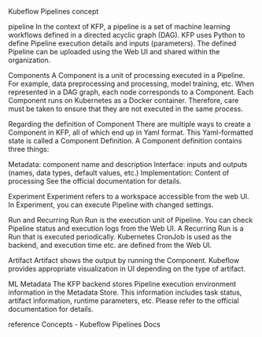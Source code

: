 
Kubeflow Pipelines concept


pipeline
In the context of KFP, a pipeline is a set of machine learning workflows defined in a directed acyclic graph (DAG). KFP uses Python to define Pipeline execution details and inputs (parameters). The defined Pipeline can be uploaded using the Web UI and shared within the organization.

Components
A Component is a unit of processing executed in a Pipeline. For example, data preprocessing and processing, model training, etc. When represented in a DAG graph, each node corresponds to a Component. Each Component runs on Kubernetes as a Docker container. Therefore, care must be taken to ensure that they are not executed in the same process.

Regarding the definition of Component
There are multiple ways to create a Component in KFP, all of which end up in Yaml format. This Yaml-formatted state is called a Component Definition. A Component definition contains three things:

Metadata: component name and description
Interface: inputs and outputs (names, data types, default values, etc.)
Implementation: Content of processing
See the official documentation for details.

Experiment
Experiment refers to a workspace accessible from the web UI. In Experiment, you can execute Pipeline with changed settings.

Run and Recurring Run
Run is the execution unit of Pipeline. You can check Pipeline status and execution logs from the Web UI. A Recurring Run is a Run that is executed periodically. Kubernetes CronJob is used as the backend, and execution time etc. are defined from the Web UI.

Artifact
Artifact shows the output by running the Component. Kubeflow provides appropriate visualization in UI depending on the type of artifact.

ML Metadata
The KFP backend stores Pipeline execution environment information in the Metadata Store. This information includes task status, artifact information, runtime parameters, etc. Please refer to the official documentation for details.

reference
Concepts - Kubeflow Pipelines Docs